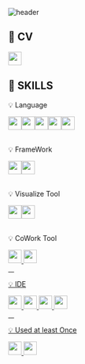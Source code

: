 ![header](https://capsule-render.vercel.app/api?type=soft&color=000000&height=200&text=Welcome&desc=Minjung%20Kim's%20GitHub%20Profile&descAlign=60&descSize=23&&descAlignY=71&fontAlign=50&fontColor=967BDC)
## 📝&nbsp;CV

<a href="#" target="_blank"><img src="https://img.shields.io/badge/Notion-000000?style=flat-square&logo=Notion&logoColor=white" style="height:27px;"/></a>

## 🔧&nbsp;SKILLS
<p>💡 Language</p>
<div style="display:flex;">
<a href="#" target="_blank"><img src="https://img.shields.io/badge/Python-3776AB?style=flat-square&logo=Python&logoColor=white" style="height:27px;"/></a>
<a href="#" target="_blank"><img src="https://img.shields.io/badge/R-276DC3?style=flat-square&logo=R&logoColor=white" style="height:27px;"/></a>
<a href="#" target="_blank"><img src="https://img.shields.io/badge/JavaScript-F7DF1E?style=flat-square&logo=JavaScript&logoColor=white" style="height:27px;"/></a>
<a href="#" target="_blank"><img src="https://img.shields.io/badge/Sass-CC6699?style=flat-square&logo=Sass&logoColor=white" style="height:27px;"/></a>
<a href="#" target="_blank"><img src="https://img.shields.io/badge/HTML5-E34F26?style=flat-square&logo=HTML5&logoColor=white" style="height:27px;"/></a>
</div>
&nbsp;
&nbsp;
<p>💡 FrameWork</p>
<div style="display:flex;">
<a href="#" target="_blank"><img src="https://img.shields.io/badge/Vue.js-4FC08D?style=flat-square&logo=Vue.js&logoColor=white" style="height:27px;"/></a>
<a href="#" target="_blank"><img src="https://img.shields.io/badge/Vuetify-1867C0?style=flat-square&logo=Vuetify&logoColor=white" style="height:27px;"/></a>
</div>
&nbsp;
&nbsp;
<p>💡 Visualize Tool</p>
<div style="display:flex;">
<a href="#" target="_blank"><img src="https://img.shields.io/badge/Tableau-E97627?style=flat-square&logo=Tableau&logoColor=white" style="height:27px;"/>
<a href="#" target="_blank"><img src="https://img.shields.io/badge/Qgis-589632?style=flat-square&logo=Qgis&logoColor=white" style="height:27px;"/></a></div>
&nbsp;
&nbsp;
<p>💡 CoWork Tool</p>
<div>
<a href="#" target="_blank"><img src="https://img.shields.io/badge/Figma-F24E1E?style=flat-square&logo=Figma&logoColor=white" style="height:27px;"/>
<a href="#" target="_blank"><img src="https://img.shields.io/badge/Slack-4A154B?style=flat-square&logo=Slack&logoColor=white" style="height:27px;"/>
</div>
&nbsp;
&nbsp;
<p>💡 IDE</p>
<div>
<a href="#" target="_blank"><img src="https://img.shields.io/badge/Jupyter-F37626?style=flat-square&logo=Jupyter&logoColor=white" style="height:27px;"/>
<a href="#" target="_blank"><img src="https://img.shields.io/badge/GoogleColab-F9AB00?style=flat-square&logo=GoogleColab&logoColor=white" style="height:27px;"/>
<a href="#" target="_blank"><img src="https://img.shields.io/badge/VisualStudioCode-007ACC?style=flat-square&logo=VisualStudioCode&logoColor=white" style="height:27px;"/>
<a href="#" target="_blank"><img src="https://img.shields.io/badge/RStudio-75AADB?style=flat-square&logo=RStudio&logoColor=white" style="height:27px;"/>
</div>
&nbsp;
&nbsp;
<p>💡 Used at least Once</p>
<div>
<a href="#" target="_blank"><img src="https://img.shields.io/badge/GitLab-FC6D26?style=flat-square&logo=GitLab&logoColor=white" style="height:27px;"/>
<a href="#" target="_blank"><img src="https://img.shields.io/badge/SpringBoot-6DB33F?style=flat-square&logo=SpringBoot&logoColor=white" style="height:27px;"/>
</div>
